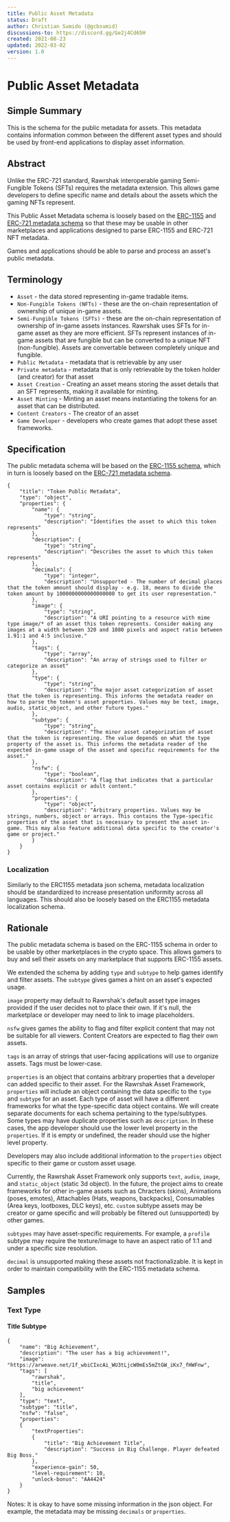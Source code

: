 ```yaml
---
title: Public Asset Metadata
status: Draft
author: Christian Sumido (@gcbsumid)
discussions-to: https://discord.gg/Ge2j4Cd65H
created: 2021-08-23
updated: 2022-03-02
version: 1.0
---
```


# Public Asset Metadata

## Simple Summary

This is the schema for the public metadata for assets. This metadata contains information common between the different asset types and should be used by front-end applications to display asset information.

## Abstract

Unlike the ERC-721 standard, Rawrshak interoperable gaming Semi-Fungible Tokens (SFTs) requires the metadata extension. This allows game developers to define specific name and details about the assets which the gaming NFTs represent. 

This Public Asset Metadata schema is loosely based on the [ERC-1155](https://github.com/ethereum/EIPs/blob/master/EIPS/eip-1155.md#erc-1155-metadata-uri-json-schema) and [ERC-721 metadata schema](https://eips.ethereum.org/EIPS/eip-721) so that these may be usable in other marketplaces and applications designed to parse ERC-1155 and ERC-721 NFT metadata.

Games and applications should be able to parse and process an asset's public metadata. 

## Terminology 

* `Asset` - the data stored representing in-game tradable items. 
* `Non-Fungible Tokens (NFTs)` - these are the on-chain representation of ownership of unique in-game assets.
* `Semi-Fungible Tokens (SFTs)` - these are the on-chain representation of ownership of in-game assets instances. Rawrshak uses SFTs for in-game asset as they are more efficient. SFTs represent instances of in-game assets that are fungible but can be converted to a unique NFT (non-fungible). Assets are convertable between completely unique and fungible. 
* `Public Metadata` - metadata that is retrievable by any user
* `Private metadata` - metadata that is only retrievable by the token holder (and creator) for that asset
* `Asset Creation` - Creating an asset means storing the asset details that an SFT represents, making it available for minting.
* `Asset Minting` - Minting an asset means instantiating the tokens for an asset that can be distributed.
* `Content Creators` - The creator of an asset
* `Game Developer` - developers who create games that adopt these asset frameworks.

## Specification 

The public metadata schema will be based on the [ERC-1155 schema](https://github.com/ethereum/EIPs/blob/master/EIPS/eip-1155.md#erc-1155-metadata-uri-json-schema), which in turn is loosely based on the [ERC-721 metadata schema](https://eips.ethereum.org/EIPS/eip-721).

```
{
    "title": "Token Public Metadata",
    "type": "object",
    "properties": {
        "name": {
            "type": "string",
            "description": "Identifies the asset to which this token represents"
        },
        "description": {
            "type": "string",
            "description": "Describes the asset to which this token represents"
        },
        "decimals": {
            "type": "integer",
            "description": "Unsupported - The number of decimal places that the token amount should display - e.g. 18, means to divide the token amount by 1000000000000000000 to get its user representation."
        },
        "image": {
            "type": "string",
            "description": "A URI pointing to a resource with mime type image/* of an asset this token represents. Consider making any images at a width between 320 and 1080 pixels and aspect ratio between 1.91:1 and 4:5 inclusive."
        },
        "tags": {
            "type": "array",
            "description": "An array of strings used to filter or categorize an asset"
        },
        "type": {
            "type": "string",
            "description": "The major asset categorization of asset that the token is representing. This informs the metadata reader on how to parse the token's asset properties. Values may be text, image, audio, static_object, and other future types."
        },
        "subtype": {
            "type": "string",
            "description": "The minor asset categorization of asset that the token is representing. The value depends on what the type property of the asset is. This informs the metadata reader of the expected in-game usage of the asset and specific requirements for the asset."
        },
        "nsfw": {
            "type": "boolean",
            "description": "A flag that indicates that a particular asset contains explicit or adult content."
        },
        "properties": {
            "type": "object",
            "description": "Arbitrary properties. Values may be strings, numbers, object or arrays. This contains the Type-specific properties of the asset that is necessary to present the asset in-game. This may also feature additional data specific to the creator's game or project."
        }
    }
}
```

### Localization
Similarly to the ERC1155 metadata json schema, metadata localization should be standardized to increase presentation uniformity across all languages. This should also be loosely based on the ERC1155 metadata localization schema. 

## Rationale

The public metadata schema is based on the ERC-1155 schema in order to be usable by other marketplaces in the crypto space. This allows gamers to buy and sell their assets on any marketplace that supports ERC-1155 assets. 

We extended the schema by adding `type` and `subtype` to help games identify and filter assets. The `subtype` gives games a hint on an asset's expected usage.

`image` property may default to Rawrshak's default asset type images provided if the user decides not to place their own. If it's null, the marketplace or developer may need to link to image placeholders. 

`nsfw` gives games the ability to flag and filter explicit content that may not be suitable for all viewers. Content Creators are expected to flag their own assets.

`tags` is an array of strings that user-facing applications will use to organize assets. Tags must be lower-case.

`properties` is an object that contains arbitrary properties that a developer can added specific to their asset. For the Rawrshak Asset Framework, `properties` will include an object containing the data specific to the `type` and `subtype` for an asset. Each type of asset will have a different frameworks for what the type-specific data object contains. We will create separate documents for each schema pertaining to the type/subtypes. Some types may have duplicate properties such as `description`. In these cases, the app developer should use the lower level property in the `properties`. If it is empty or undefined, the reader should use the higher level property.

Developers may also include additional information to the `properties` object specific to their game or custom asset usage.

Currently, the Rawrshak Asset Framework only supports `text`, `audio`, `image`, and `static_object` (static 3d object). In the future, the project aims to create frameworks for other in-game assets such as Chracters (skins), Animations (poses, emotes), Attachables (Hats, weapons, backpacks), Consumables (Area keys, lootboxes, DLC keys), etc. `custom` subtype assets may be creator or game specific and will probably be filtered out (unsupported) by other games.

`subtypes` may have asset-specific requirements. For example, a `profile` subtype may require the texture/image to have an aspect ratio of 1:1 and under a specific size resolution. 

`decimal` is unsupported making these assets not fractionalizable. It is kept in order to maintain compatibility with the ERC-1155 metadata schema.

## Samples

### Text Type
#### Title Subtype
```
{
    "name": "Big Achievement",
    "description": "The user has a big achievement!",
    "image": "https://arweave.net/1f_wbiCIxcAi_WU3tLjcW0mEs5mZtGW_iKx7_fHWFnw",
    "tags": [
        "rawrshak",
        "title",
        "big achievement"
    ],
    "type": "text",
    "subtype": "title",
    "nsfw": "false",
    "properties":
    {
        "textProperties":
        {
            "title": "Big Achievement Title",
            "description": "Success in Big Challenge. Player defeated Big Boss."
        },
        "experience-gain": 50,
        "level-requirement": 10,
        "unlock-bonus": "AA4424"
    }
}
```

Notes: It is okay to have some missing information in the json object. For example, the metadata may be missing `decimals` or `properties`.
